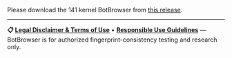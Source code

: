 Please download the 141 kernel BotBrowser from [this release](https://github.com/botswin/BotBrowser/releases/tag/v141-20251002).

---

**📋 [Legal Disclaimer & Terms of Use](https://github.com/botswin/BotBrowser/blob/main/DISCLAIMER.md)** • **[Responsible Use Guidelines](https://github.com/botswin/BotBrowser/blob/main/RESPONSIBLE_USE.md)** — BotBrowser is for authorized fingerprint-consistency testing and research only.
